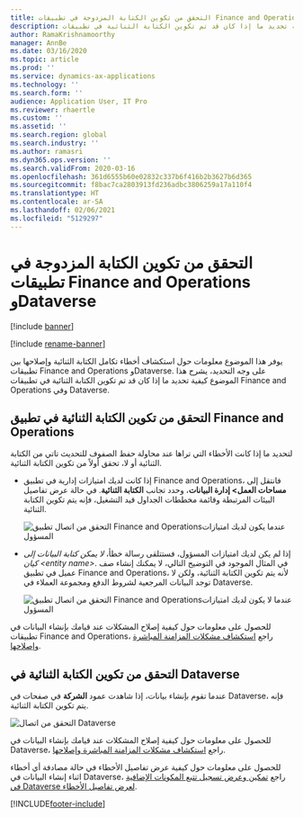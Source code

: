```yaml
---
title: التحقق من تكوين الكتابة المزدوجة في تطبيقات Finance and Operations وDataverse
description: يشرح هذا الموضوع كيفية تحديد ما إذا كان قد تم تكوين الكتابة الثنائية في تطبيقات Finance and Operations وفي Dataverse.
author: RamaKrishnamoorthy
manager: AnnBe
ms.date: 03/16/2020
ms.topic: article
ms.prod: ''
ms.service: dynamics-ax-applications
ms.technology: ''
ms.search.form: ''
audience: Application User, IT Pro
ms.reviewer: rhaertle
ms.custom: ''
ms.assetid: ''
ms.search.region: global
ms.search.industry: ''
ms.author: ramasri
ms.dyn365.ops.version: ''
ms.search.validFrom: 2020-03-16
ms.openlocfilehash: 361d6555b60e02832c337b6f416b2b3627b6d365
ms.sourcegitcommit: f8bac7ca2803913fd236adbc3806259a17a110f4
ms.translationtype: HT
ms.contentlocale: ar-SA
ms.lasthandoff: 02/06/2021
ms.locfileid: "5129297"
---
```

# <a name="verify-dual-write-configuration-in-finance-and-operations-apps-and-dataverse"></a>التحقق من تكوين الكتابة المزدوجة في تطبيقات Finance and Operations وDataverse

[!include [banner](../../includes/banner.md)]

[!include [rename-banner](~/includes/cc-data-platform-banner.md)]



يوفر هذا الموضوع معلومات حول استكشاف أخطاء تكامل الكتابة الثنائية وإصلاحها بين تطبيقات Finance and Operations وDataverse. على وجه التحديد، يشرح هذا الموضوع كيفية تحديد ما إذا كان قد تم تكوين الكتابة الثنائية في تطبيقات Finance and Operations وفي Dataverse.

## <a name="verify-that-dual-write-is-configured-in-a-finance-and-operations-app"></a>التحقق من تكوين الكتابة الثنائية في تطبيق Finance and Operations

لتحديد ما إذا كانت الأخطاء التي تراها عند محاولة حفظ الصفوف للتحديث تاتي من الكتابة الثنائية أو لا، تحقق أولاً من تكوين الكتابة الثنائية.

+ إذا كانت لديك امتيازات إدارية في تطبيق Finance and Operations، فانتقل إلى **مساحات العمل\> إدارة البيانات**، وحدد تجانب **الكتابة الثنائية**. في حالة عرض تفاصيل البيئات المرتبطة وقائمة مخططات الجداول قيد التشغيل، فإنه يتم تكوين الكتابة الثنائية.

    ![التحقق من اتصال تطبيق Finance and Operationsعندما يكون لديك امتيازات المسؤول](media/verify_fin_ops_1.png)

+ إذا لم يكن لديك امتيازات المسؤول، فستتلقى رسالة خطأ، *لا يمكن كتابة البيانات إلى كيان \<entity name\>*. في المثال الموجود في التوضيح التالي، لا يمكنك إنشاء صف عميل في تطبيق Finance and Operations، لأنه يتم تكوين الكتابة الثنائية، ولكن لا توجد البيانات المرجعية لشروط الدفع ومجموعة العملاء في Dataverse.

    ![التحقق من اتصال تطبيق Finance and Operationsعندما لا يكون لديك امتيازات المسؤول](media/verify_fin_ops_2.png)

للحصول على معلومات حول كيفية إصلاح المشكلات عند قيامك بإنشاء البيانات في تطبيقات Finance and Operations، راجع [استكشاف مشكلات المزامنة المباشرة وإصلاحها](dual-write-troubleshooting-live-sync.md).

## <a name="verify-that-dual-write-is-configured-in-dataverse"></a>التحقق من تكوين الكتابة الثنائية في Dataverse

عندما تقوم بإنشاء بيانات، إذا شاهدت عمود **الشركة** في صفحات في Dataverse، فإنه يتم تكوين الكتابة الثنائية.

![التحقق من اتصال Dataverse](media/verify_cds.png)

للحصول على معلومات حول كيفية إصلاح المشكلات عند قيامك بإنشاء البيانات في Dataverse، راجع [استكشاف مشكلات المزامنة المباشرة وإصلاحها](dual-write-troubleshooting-live-sync.md).

للحصول على معلومات حول كيفية عرض تفاصيل الأخطاء في حالة مصادفة أي أخطاء اثناء إنشاء البيانات في Dataverse، راجع [تمكين وعرض تسجيل تتبع المكونات الإضافية في Dataverse لعرض تفاصيل الأخطاء](dual-write-troubleshooting.md#enable-view-trace).


[!INCLUDE[footer-include](../../../../includes/footer-banner.md)]